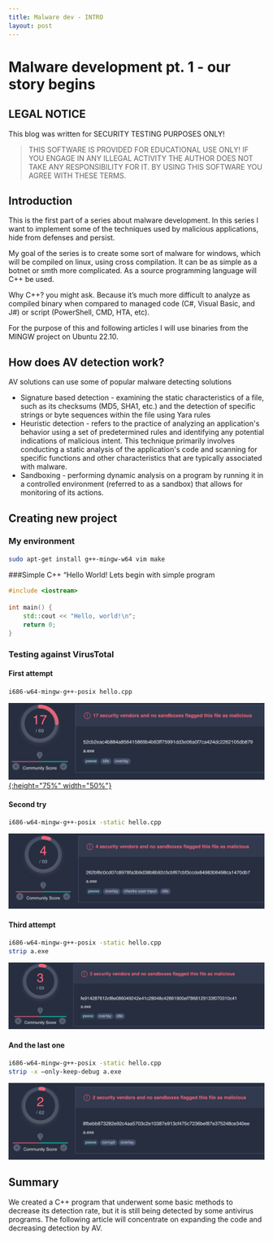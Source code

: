 ```yaml
---
title: Malware dev - INTRO
layout: post
---
```


# Malware development pt. 1 - our story begins
## LEGAL NOTICE
This blog was written for SECURITY TESTING PURPOSES ONLY!

> THIS SOFTWARE IS PROVIDED FOR EDUCATIONAL USE ONLY! IF YOU ENGAGE IN ANY ILLEGAL ACTIVITY THE AUTHOR DOES NOT TAKE ANY RESPONSIBILITY FOR IT. BY USING THIS SOFTWARE YOU AGREE WITH THESE TERMS.

## Introduction
This is the first part of a series about malware development. In this series I want to implement some of the techniques used by malicious applications, hide from defenses and persist.

My goal of the series is to create some sort of malware for windows, which will be compiled on linux, using cross compilation. It can be as simple as a botnet or smth more complicated. As a source programming language will C++ be used.

Why C++? you might ask. Because it’s much more difficult to analyze as compiled binary when compared to managed code (C#, Visual Basic, and J#) or script (PowerShell, CMD, HTA, etc).

For the purpose of this and following articles I will use binaries from the MINGW project on Ubuntu 22.10.
## How does AV detection work?
AV solutions can use some of popular malware detecting solutions

* Signature based detection - examining the static characteristics of a file, such as its checksums (MD5, SHA1, etc.) and the detection of specific strings or byte sequences within the file using Yara rules
* Heuristic detection - refers to the practice of analyzing an application's behavior using a set of predetermined rules and identifying any potential indications of malicious intent. This technique primarily involves conducting a static analysis of the application's code and scanning for specific functions and other characteristics that are typically associated with malware.
* Sandboxing - performing dynamic analysis on a program by running it in a controlled environment (referred to as a sandbox) that allows for monitoring of its actions.

## Creating new project

### My environment 
```bash
sudo apt-get install g++-mingw-w64 vim make
```

###Simple C++ “Hello World!
Lets begin with simple program

```cpp
#include <iostream>

int main() {
    std::cout << "Hello, world!\n";
    return 0;
}
```
### Testing against VirusTotal

#### First attempt

```bash
i686-w64-mingw-g++-posix hello.cpp
```

[![First attempt](/images/maldev/pt1/vt1.png){:height="75%" width="50%"}](https://www.virustotal.com/gui/file/52cb2eac4b884a856415869b4b63ff75991dd3e06a0f7ca424dc2262105db879?nocache=1)
#### Second try

```bash 
i686-w64-mingw-g++-posix -static hello.cpp
```

[![Second try](/images/maldev/pt1/vt2.png)](https://www.virustotal.com/gui/file/262bf6c0cd07c8978fa3b9d38b8b92c5cbf67cbf3ccde8498306498ca1470db7?nocache=1)

#### Third attempt

```bash
i686-w64-mingw-g++-posix -static hello.cpp
strip a.exe 
```
[![Third attempt](/images/maldev/pt1/vt3.png)](https://www.virustotal.com/gui/file/fe914287612cf8e086049242e41c28048c42861900ef7868129133f070310c41?nocache=1)

#### And the last one

```bash
i686-w64-mingw-g++-posix -static hello.cpp
strip -x –only-keep-debug a.exe 
```
[![Last one](/images/maldev/pt1/vt4.png)](https://www.virustotal.com/gui/file/8fbebb873282e92c4aa5703c2e10387e913cf475c7236bef87e375248ce340ee?nocache=1)

## Summary
We created a C++ program that underwent some basic methods to decrease its detection rate, but it is still being detected by some antivirus programs.  The following article will concentrate on expanding the code and decreasing detection by AV.

